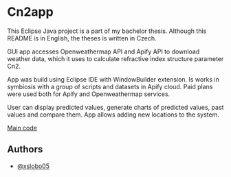 # Cn2app

This Eclipse Java project is a part of my bachelor thesis. Although this README is in English, the theses is written in Czech.

GUI app accesses Openweathermap API and Apify API to download weather data, which it uses to calculate refractive index structure parameter Cn2.

App was build using Eclipse IDE with WindowBuilder extension. Is works in symbiosis with a group of scripts and datasets in Apify cloud. Paid plans were used both for Apify and Openweathermap services.

User can display predicted values, generate charts of predicted values, past values and compare them. App allows adding new locations to the system.

[Main code](https://github.com/xslobo05/Cn2app/blob/master/src/app/views/appGui.java)

## Authors

- [@xslobo05](https://www.github.com/xslobo05)
